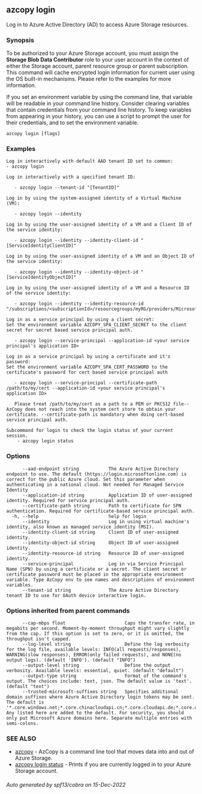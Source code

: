 ## azcopy login

Log in to Azure Active Directory (AD) to access Azure Storage resources.

### Synopsis

To be authorized to your Azure Storage account, you must assign the **Storage Blob Data Contributor** role to your user account in the context of either the Storage account, parent resource group or parent subscription.
This command will cache encrypted login information for current user using the OS built-in mechanisms.
Please refer to the examples for more information.

If you set an environment variable by using the command line, that variable will be readable in your command line history. Consider clearing variables that contain credentials from your command line history.  To keep variables from appearing in your history, you can use a script to prompt the user for their credentials, and to set the environment variable.

```
azcopy login [flags]
```

### Examples

```
Log in interactively with default AAD tenant ID set to common:
- azcopy login

Log in interactively with a specified tenant ID:

   - azcopy login --tenant-id "[TenantID]"

Log in by using the system-assigned identity of a Virtual Machine (VM):

   - azcopy login --identity

Log in by using the user-assigned identity of a VM and a Client ID of the service identity:
   
   - azcopy login --identity --identity-client-id "[ServiceIdentityClientID]"

Log in by using the user-assigned identity of a VM and an Object ID of the service identity:

   - azcopy login --identity --identity-object-id "[ServiceIdentityObjectID]"

Log in by using the user-assigned identity of a VM and a Resource ID of the service identity:
 
   - azcopy login --identity --identity-resource-id "/subscriptions/<subscriptionId>/resourcegroups/myRG/providers/Microsoft.ManagedIdentity/userAssignedIdentities/myID"

Log in as a service principal by using a client secret:
Set the environment variable AZCOPY_SPA_CLIENT_SECRET to the client secret for secret based service principal auth.

   - azcopy login --service-principal --application-id <your service principal's application ID>

Log in as a service principal by using a certificate and it's password:
Set the environment variable AZCOPY_SPA_CERT_PASSWORD to the certificate's password for cert based service principal auth

   - azcopy login --service-principal --certificate-path /path/to/my/cert --application-id <your service principal's application ID>

   Please treat /path/to/my/cert as a path to a PEM or PKCS12 file-- AzCopy does not reach into the system cert store to obtain your certificate. --certificate-path is mandatory when doing cert-based service principal auth.

Subcommand for login to check the login status of your current session.
	- azcopy login status 

```

### Options

```
      --aad-endpoint string           The Azure Active Directory endpoint to use. The default (https://login.microsoftonline.com) is correct for the public Azure cloud. Set this parameter when authenticating in a national cloud. Not needed for Managed Service Identity
      --application-id string         Application ID of user-assigned identity. Required for service principal auth.
      --certificate-path string       Path to certificate for SPN authentication. Required for certificate-based service principal auth.
  -h, --help                          help for login
      --identity                      Log in using virtual machine's identity, also known as managed service identity (MSI).
      --identity-client-id string     Client ID of user-assigned identity.
      --identity-object-id string     Object ID of user-assigned identity.
      --identity-resource-id string   Resource ID of user-assigned identity.
      --service-principal             Log in via Service Principal Name (SPN) by using a certificate or a secret. The client secret or certificate password must be placed in the appropriate environment variable. Type AzCopy env to see names and descriptions of environment variables.
      --tenant-id string              The Azure Active Directory tenant ID to use for OAuth device interactive login.
```

### Options inherited from parent commands

```
      --cap-mbps float                      Caps the transfer rate, in megabits per second. Moment-by-moment throughput might vary slightly from the cap. If this option is set to zero, or it is omitted, the throughput isn't capped.
      --log-level string                    Define the log verbosity for the log file, available levels: INFO(all requests/responses), WARNING(slow responses), ERROR(only failed requests), and NONE(no output logs). (default 'INFO'). (default "INFO")
      --output-level string                 Define the output verbosity. Available levels: essential, quiet. (default "default")
      --output-type string                  Format of the command's output. The choices include: text, json. The default value is 'text'. (default "text")
      --trusted-microsoft-suffixes string   Specifies additional domain suffixes where Azure Active Directory login tokens may be sent.  The default is '*.core.windows.net;*.core.chinacloudapi.cn;*.core.cloudapi.de;*.core.usgovcloudapi.net;*.storage.azure.net'. Any listed here are added to the default. For security, you should only put Microsoft Azure domains here. Separate multiple entries with semi-colons.
```

### SEE ALSO

* [azcopy](azcopy.md)	 - AzCopy is a command line tool that moves data into and out of Azure Storage.
* [azcopy login status](azcopy_login_status.md)	 - Prints if you are currently logged in to your Azure Storage account.

###### Auto generated by spf13/cobra on 15-Dec-2022

